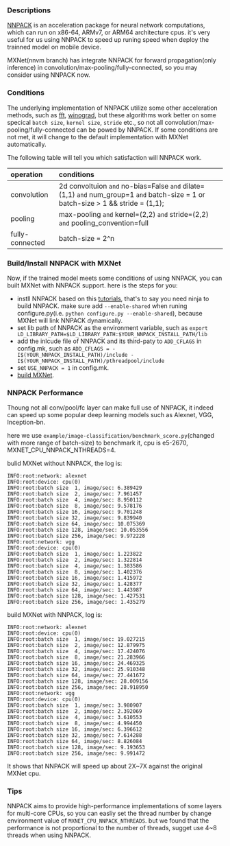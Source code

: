 ### Descriptions

[NNPACK](https://github.com/Maratyszcza/NNPACK) is an acceleration package for neural network computations, which can run on x86-64, ARMv7, or ARM64 architecture cpus. it's very useful for us using NNPACK to speed up runing speed when deploy the trainned model on mobile device.

MXNet(nnvm branch) has integrate NNPACK for forward propagation(only inference) in convolution/max-pooling/fully-connected, so you may consider using NNPACK now.


### Conditions
The underlying implementation of NNPACK utilize some other acceleration methods, such as [fft](https://arxiv.org/abs/1312.5851), [winograd](https://arxiv.org/abs/1509.09308), but these algorithms work better on some specical `batch size`, `kernel size`, `stride` etc., so not all convolution/max-pooling/fully-connected can be powed by NNPACK. If some conditions are not met, it will change to the default implementation with MXNet automatically.  

The following table will tell you which satisfaction will NNPACK work.

| operation      | conditions |
|:---------      |:---------- |
|convolution     |2d convoltuion `and` no-bias=False `and` dilate=(1,1) `and` num_group=1 `and` batch-size = 1 or batch-size > 1 && stride = (1,1);|
|pooling         | max-pooling `and` kernel=(2,2) `and` stride=(2,2) `and` pooling_convention=full    |
|fully-connected| batch-size = 2^n |

### Build/Install NNPACK with MXNet

Now, if the trained model meets some conditions of using NNPACK, you can built MXNet with NNPACK support. here is the steps for you:  
* instll NNPACK based on this [tutorials](https://github.com/Maratyszcza/NNPACK#building), that's to say you need ninja to build NNPACK. make sure add `--enable-shared` when runing configure.py(i.e. `python configure.py --enable-shared`), because MXNet will link NNPACK dynamically.  
* set lib path of NNPACK as the environment variable, such as `export LD_LIBRARY_PATH=$LD_LIBRARY_PATH:$YOUR_NNPACK_INSTALL_PATH/lib`
* add the inlcude file of NNPACK and its third-paty to  `ADD_CFLAGS` in config.mk, such as `ADD_CFLAGS = -I$(YOUR_NNPACK_INSTALL_PATH)/include -I$(YOUR_NNPACK_INSTALL_PATH)/pthreadpool/include`
* set `USE_NNPACK = 1` in config.mk.
* [build MXNet](http://mxnet.io/get_started/setup.html#overview).

### NNPACK Performance

Thoung not all conv/pool/fc layer can make full use of NNPACK, it indeed can speed up some popular deep learning models such as Alexnet, VGG, Inception-bn.

here we use `example/image-classification/benchmark_score.py`(changed with  more range of batch-size) to benchmark it, cpu is e5-2670, MXNET_CPU_NNPACK_NTHREADS=4.

bulid MXNet without NNPACK, the log is:
```
INFO:root:network: alexnet
INFO:root:device: cpu(0)
INFO:root:batch size  1, image/sec: 6.389429
INFO:root:batch size  2, image/sec: 7.961457
INFO:root:batch size  4, image/sec: 8.950112
INFO:root:batch size  8, image/sec: 9.578176
INFO:root:batch size 16, image/sec: 9.701248
INFO:root:batch size 32, image/sec: 9.839940
INFO:root:batch size 64, image/sec: 10.075369
INFO:root:batch size 128, image/sec: 10.053556
INFO:root:batch size 256, image/sec: 9.972228
INFO:root:network: vgg
INFO:root:device: cpu(0)
INFO:root:batch size  1, image/sec: 1.223822
INFO:root:batch size  2, image/sec: 1.322814
INFO:root:batch size  4, image/sec: 1.383586
INFO:root:batch size  8, image/sec: 1.402376
INFO:root:batch size 16, image/sec: 1.415972
INFO:root:batch size 32, image/sec: 1.428377
INFO:root:batch size 64, image/sec: 1.443987
INFO:root:batch size 128, image/sec: 1.427531
INFO:root:batch size 256, image/sec: 1.435279
```

build MXNet with NNPACK, log is:

```
INFO:root:network: alexnet
INFO:root:device: cpu(0)
INFO:root:batch size  1, image/sec: 19.027215
INFO:root:batch size  2, image/sec: 12.879975
INFO:root:batch size  4, image/sec: 17.424076
INFO:root:batch size  8, image/sec: 21.283966
INFO:root:batch size 16, image/sec: 24.469325
INFO:root:batch size 32, image/sec: 25.910348
INFO:root:batch size 64, image/sec: 27.441672
INFO:root:batch size 128, image/sec: 28.009156
INFO:root:batch size 256, image/sec: 28.918950
INFO:root:network: vgg
INFO:root:device: cpu(0)
INFO:root:batch size  1, image/sec: 3.980907
INFO:root:batch size  2, image/sec: 2.392069
INFO:root:batch size  4, image/sec: 3.610553
INFO:root:batch size  8, image/sec: 4.994450
INFO:root:batch size 16, image/sec: 6.396612
INFO:root:batch size 32, image/sec: 7.614288
INFO:root:batch size 64, image/sec: 8.826084
INFO:root:batch size 128, image/sec: 9.193653
INFO:root:batch size 256, image/sec: 9.991472
```

It shows that NNPACK will speed up about 2X~7X against the original MXNet cpu.

### Tips

NNPACK aims to provide high-performance implementations of some layers for multi-core CPUs, so you can easliy set the thread number by change environment value of `MXNET_CPU_NNPACK_NTHREADS`. but we found that the performance is not proportional to the number of threads, sugget use 4~8 threads when using NNPACK.
